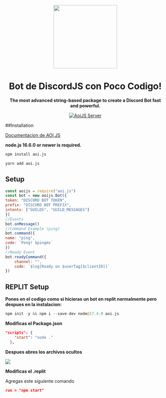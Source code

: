 <p align="center">
  <a href="https://cdn3.emoji.gg/emojis/3716-blurple-github.png">
    <img width="200" src="https://cdn3.emoji.gg/emojis/3716-blurple-github.png">
  </a>
</p>

<h1 align="center">Bot de DiscordJS con Poco Codigo!</h1>

<div align="center">
  
  **The most advanced string-based package to create a Discord Bot fast and powerful.**

[![AoiJS Server][aoijs-server]][aoijs-server-url]
  
[aoijs-server]: https://img.shields.io/discord/773352845738115102?color=5865F2&logo=discord&logoColor=white
[aoijs-server-url]: https://discord.com/invite/964sU7VdxJ

  </div>
  ##Installation

[Documentacion de AOI,JS](https://aoi.leref.ga/#/)


**node.js 16.6.0 or newer is required.**  


```bash
npm install aoi.js
```

```bash
yarn add aoi.js
```

## Setup

```js
const aoijs = require("aoi.js")
const bot = new aoijs.Bot({
token: "DISCORD BOT TOKEN",
prefix: "DISCORD BOT PREFIX",
intents: ["GUILDS", "GUILD_MESSAGES"]
})
//Events
bot.onMessage()
//Command Example (ping)
bot.command({
name: "ping",
code: `Pong! $pingms`
})
//Ready Event
bot.readyCommand({
    channel: "",
    code: `$log[Ready on $userTag[$clientID]]`
})
```

## REPLIT Setup

**Pones en el codigo como si hicieras un bot en replit normalmente pero despues en la instalacion:**

```php
npm init -y && npm i --save-dev node@17.4.0 aoi.js
```

**Modificas el Package.json**

```json
"scripts": {
    "start": "node ."
  },
```

**Despues abres los archivos ocultos**

<img src="https://res.cloudinary.com/ddskoq3no/image/upload/v1654487583/2022-06-05_22_52_13-Greenshot_k9ywdf.png">

**Modificas el .replit**
<p>Agregas este siguiente comando</p>

```json
run = "npm start"
```


